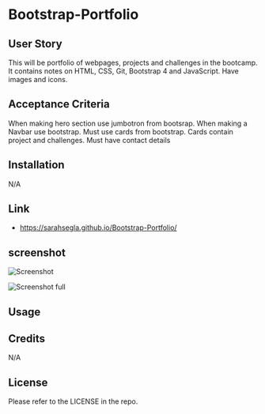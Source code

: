 # Bootstrap-Portfolio

## User Story
This will be portfolio of webpages, projects and challenges in the bootcamp.
It contains notes on HTML, CSS, Git, Bootstrap 4 and JavaScript.
Have images and icons.

## Acceptance Criteria
When making hero section use jumbotron from bootsrap.
When making a Navbar use bootstrap.
Must use cards from bootstrap. Cards contain project and challenges.
Must have contact details


## Installation

N/A

## Link 
- https://sarahsegla.github.io/Bootstrap-Portfolio/


## screenshot
![Screenshot ](https://user-images.githubusercontent.com/117079336/210150416-3aabf268-624e-488e-9b9d-ec6cbfc57784.png)

![Screenshot full](https://user-images.githubusercontent.com/117079336/210150497-ba620aba-582f-4f95-808a-287f5c88a062.png)



## Usage


## Credits

N/A

## License

Please refer to the LICENSE in the repo.
